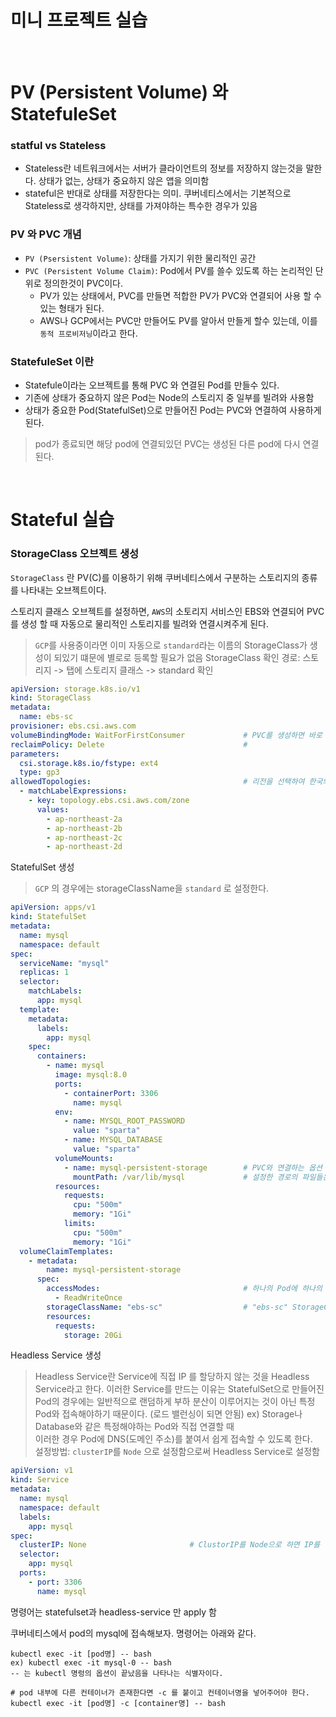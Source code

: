 # 미니 프로젝트 실습



<br>

# PV (Persistent Volume) 와 StatefuleSet

### statful vs Stateless

- Stateless란 네트워크에서는 서버가 클라이언트의 정보를 저장하지 않는것을 말한다. 상태가 없는, 상태가 중요하지 않은 앱을 의미함
- stateful은 반대로 상태를 저장한다는 의미. 쿠버네티스에서는 기본적으로 Stateless로 생각하지만, 상태를 가져야하는 특수한 경우가 있음

### PV 와 PVC 개념

- `PV (Psersistent Volume)`: 상태를 가지기 위한 물리적인 공간
- `PVC (Persistent Volume Claim)`: Pod에서 PV를 쓸수 있도록 하는 논리적인 단위로 정의한것이 PVC이다.
  - PV가 있는 상태에서, PVC를 만들면 적합한 PV가 PVC와 연결되어 사용 할 수 있는 형태가 된다.
  - AWS나 GCP에서는 PVC만 만들어도 PV를 알아서 만들게 할수 있는데, 이를 `동적 프로비저닝`이라고 한다.

### StatefuleSet 이란

- Statefule이라는 오브젝트를 통해 PVC 와 연결된 Pod를 만들수 있다.
- 기존에 상태가 중요하지 않은 Pod는 Node의 스토리지 중 일부를 빌려와 사용함
- 상태가 중요한 Pod(StatefulSet)으로 만들어진 Pod는 PVC와 연결하여 사용하게 된다.

> pod가 종료되면 해당 pod에 연결되있던 PVC는 생성된 다른 pod에 다시 연결된다.

<br>

# Stateful 실습

### StorageClass 오브젝트 생성

`StorageClass` 란 PV(C)를 이용하기 위해 쿠버네티스에서 구분하는 스토리지의 종류를 나타내는 오브젝트이다.

스토리지 클래스 오브젝트를 설정하면, `AWS`의 소토리지 서비스인 EBS와 연결되어 PVC를 생성 할 때 자동으로 물리적인 스토리지를 빌려와 연결시켜주게 된다.

> `GCP`를 사용중이라면 이미 자동으로 `standard`라는 이름의 StorageClass가 생성이 되있기 떄문에 별로로 등록할 필요가 없음
> StorageClass 확인 경로: 스토리지 -> 탭에 스토리지 클래스 -> standard 확인

```yml
apiVersion: storage.k8s.io/v1
kind: StorageClass
metadata:
  name: ebs-sc
provisioner: ebs.csi.aws.com
volumeBindingMode: WaitForFirstConsumer             # PVC를 생성하면 바로 PV와 연결할건지 설정하는 Immediate(바로 연결) 도 존재함
reclaimPolicy: Delete                               # 
parameters:
  csi.storage.k8s.io/fstype: ext4
  type: gp3
allowedTopologies:                                  # 리전을 선택하여 한국의 물리 스토리지를 사용할 수 있게 만들어준다.
  - matchLabelExpressions:
    - key: topology.ebs.csi.aws.com/zone
      values:
        - ap-northeast-2a
        - ap-northeast-2b
        - ap-northeast-2c
        - ap-northeast-2d
```

StatefulSet 생성

> `GCP` 의 경우에는 storageClassName을 `standard` 로 설정한다.

```yml
apiVersion: apps/v1
kind: StatefulSet
metadata:
  name: mysql
  namespace: default
spec:
  serviceName: "mysql"
  replicas: 1
  selector:
    matchLabels:
      app: mysql
  template:
    metadata:
      labels:
        app: mysql
    spec:
      containers:
        - name: mysql
          image: mysql:8.0
          ports:
            - containerPort: 3306
              name: mysql
          env:
            - name: MYSQL_ROOT_PASSWORD
              value: "sparta"
            - name: MYSQL_DATABASE
              value: "sparta"
          volumeMounts:
            - name: mysql-persistent-storage        # PVC와 연결하는 옵션
              mountPath: /var/lib/mysql             # 설정한 경로의 파일들은 PVC와 연결하여 저장한다는 의미의 옵션
          resources:
            requests:
              cpu: "500m"
              memory: "1Gi"
            limits:
              cpu: "500m"
              memory: "1Gi"
  volumeClaimTemplates:
    - metadata:
        name: mysql-persistent-storage
      spec:
        accessModes:                                # 하나의 Pod에 하나의 PVC를 사용할 수 있도록하는 옵션
          - ReadWriteOnce
        storageClassName: "ebs-sc"                  # "ebs-sc" StorageClass라는 PVC와 연결할 수 있도록 함
        resources:
          requests:
            storage: 20Gi
```

Headless Service 생성

> Headless Service란
> Service에 직접 IP 를 할당하지 않는 것을 Headless Service라고 한다.
> 이러한 Service를 만드는 이유는 StatefulSet으로 만들어진 Pod의 경우에는 일반적으로 랜덤하게 부하 분산이 이루어지는 것이 아닌 특정 Pod와 접속해야하기 때문이다. (로드 밸런싱이 되면 안됨)
> ex) Storage나 Database와 같은 특정해야하는 Pod와 직접 연결할 때
> <br>
> 이러한 경우 Pod에 DNS(도메인 주소)를 붙여서 쉽게 접속할 수 있도록 한다.
> <br>
> 설정방법: `clusterIP`를 `Node` 으로 설정함으로써 Headless Service로 설정함


```yml
apiVersion: v1
kind: Service
metadata:
  name: mysql
  namespace: default
  labels:
    app: mysql
spec:
  clusterIP: None                       # ClustorIP를 Node으로 하면 IP를 할당받지 않는 Headless Service가 된다.
  selector:
    app: mysql
  ports:
    - port: 3306
      name: mysql
```

명령어는 statefulset과 headless-service 만 apply 함

쿠버네티스에서 pod의 mysql에 접속해보자. 명령어는 아래와 같다.

```
kubectl exec -it [pod명] -- bash
ex) kubectl exec -it mysql-0 -- bash
-- 는 kubectl 명렁의 옵션이 끝났음을 나타나는 식별자이다. 

# pod 내부에 다른 컨테이너가 존재한다면 -c 를 붙이고 컨테이너명을 넣어주어야 한다.
kubectl exec -it [pod명] -c [container명] -- bash
```